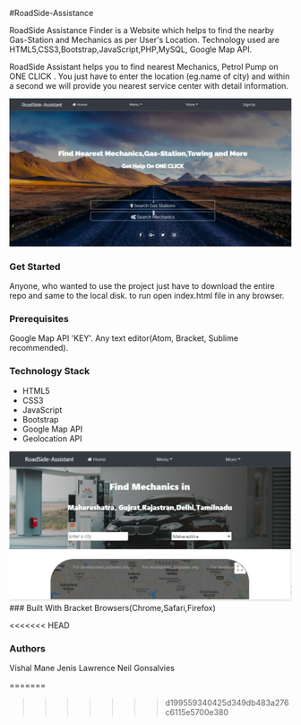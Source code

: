 #RoadSide-Assistance 


RoadSide Assistance Finder  is a Website which helps to find the nearby Gas-Station and Mechanics as per User's Location.
Technology used are HTML5,CSS3,Bootstrap,JavaScript,PHP,MySQL, Google Map API.

RoadSide Assistant helps you to find nearest Mechanics, Petrol Pump on ONE CLICK . You just have to enter the location (eg.name of city) and within a second we will provide you nearest service center with detail information.

<img src='./image/roadsidehome.png' >

### Get Started
Anyone, who wanted to use the project just have to download the entire repo and same to the local disk.
to run open index.html file in any browser. 

### Prerequisites
Google Map API 'KEY'.
Any text editor(Atom, Bracket, Sublime recommended).

### Technology Stack
* HTML5
* CSS3
* JavaScript
* Bootstrap
* Google Map API
* Geolocation API

<img src='./image/roadside_service.png'>
### Built With
Bracket 
Browsers(Chrome,Safari,Firefox)

<<<<<<< HEAD

### Authors
Vishal Mane
Jenis Lawrence
Neil Gonsalvies



=======
>>>>>>> d199559340425d349db483a276c6115e5700e380
